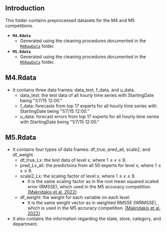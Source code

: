 ## Introduction  
This folder contains preprocessed datasets for the M4 and M5 competitions.  
- **`M4.Rdata`**  
  - Generated using the cleaning procedures documented in the [`M4RawData`](../M4RawData) folder.  
- **`M5.Rdata`**  
  - Generated using the cleaning procedures documented in the [`M5RawData`](../M5RawData) folder.  

## M4.Rdata
- It contains three data frames: data_test, f_data, and u_data.
   - data_test: the test data of all hourly time series with StartingDate being "1/7/15 12:00."
   - f_data: forecasts from top 17 experts for all hourly time series with StartingDate being "1/7/15 12:00."
   - u_data: forecast errors from top 17 experts for all hourly time series with StartingDate being "1/7/15 12:00."

## M5.Rdata
- It contains four types of data frames: df_true, pred_all, scale2, and df_weight.
   - df_true_Lx: the test data of level x, where $1 \leq x \leq 9$.
   - pred_Lx_all: the predictions from all 50 experts for level x, where $1 \leq x \leq 9$.
   - scale2_Lx: the scaling factor of level x, where $1 \leq x \leq 9$.
      - It is the same scaling factor as in the root mean squared scaled error (RMSSE), which used in the M5 accuracy competition.
        [(Makridakis et al. 2022)](https://doi.org/10.1016/j.ijforecast.2021.11.013)
   - df_weight: the weight for each variable on each level.
      - It is the same weight vector as in weighted RMSSE (WRMSSE), which is used in the M5 accuracy competition. [(Makridakis et al. 2022)](https://doi.org/10.1016/j.ijforecast.2021.11.013)
- It also contains the information regarding the state, store, category, and department. 
